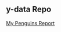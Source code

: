 ## y-data Repo

<a href= "https://OkerekeChisom.github.io/ydata/Guins.html"> My Penguins Report </a>
